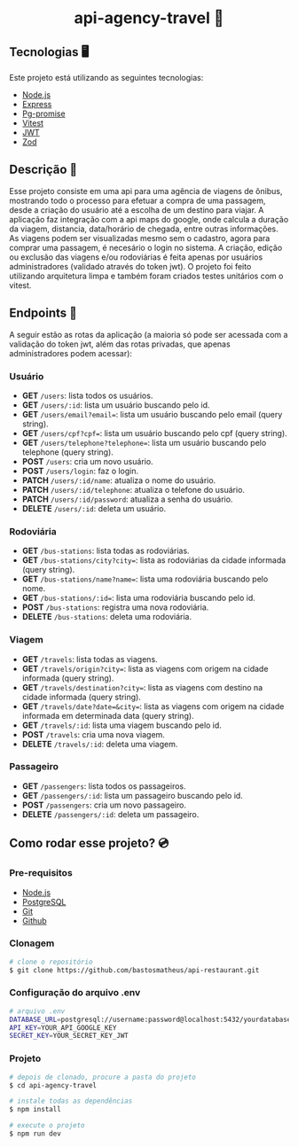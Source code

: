 <h1 align="center" style="font-weight: bold">api-agency-travel 🚌</h1>

## Tecnologias 🖥️

Este projeto está utilizando as seguintes tecnologias:

- [Node.js](https://nodejs.org/en)
- [Express](https://www.expressjs.com/pt-br/)
- [Pg-promise](https://github.com/vitaly-t/pg-promise)
- [Vitest](https://vitest.dev/)
- [JWT](https://jwt.io/)
- [Zod](https://zod.dev/)

## Descrição 📜

Esse projeto consiste em uma api para uma agência de viagens de ônibus, mostrando todo o processo para efetuar a compra de uma passagem, desde a criação do usuário até a escolha de um destino para viajar. A aplicação faz integração com a api maps do google, onde calcula a duração da viagem, distancia, data/horário de chegada, entre outras informações. As viagens podem ser visualizadas mesmo sem o cadastro, agora para comprar uma passagem, é necesário o login no sistema. A criação, edição ou exclusão das viagens e/ou rodoviárias é feita apenas por usuários administradores (validado através do token jwt). O projeto foi feito utilizando arquitetura limpa e também foram criados testes unitários com o vitest.

## Endpoints 📌

A seguir estão as rotas da aplicação (a maioria só pode ser acessada com a validação do token jwt, além das rotas privadas, que apenas administradores podem acessar):

### Usuário

- **GET** `/users`: lista todos os usuários.
- **GET** `/users/:id`: lista um usuário buscando pelo id.
- **GET** `/users/email?email=`: lista um usuário buscando pelo email (query string).
- **GET** `/users/cpf?cpf=`: lista um usuário buscando pelo cpf (query string).
- **GET** `/users/telephone?telephone=`: lista um usuário buscando pelo telephone (query string).
- **POST** `/users`: cria um novo usuário.
- **POST** `/users/login`: faz o login.
- **PATCH** `/users/:id/name`: atualiza o nome do usuário.
- **PATCH** `/users/:id/telephone`: atualiza o telefone do usuário.
- **PATCH** `/users/:id/password`: atualiza a senha do usuário.
- **DELETE** `/users/:id`: deleta um usuário.

### Rodoviária

- **GET** `/bus-stations`: lista todas as rodoviárias.
- **GET** `/bus-stations/city?city=`: lista as rodoviárias da cidade informada (query string).
- **GET** `/bus-stations/name?name=`: lista uma rodoviária buscando pelo nome.
- **GET** `/bus-stations/:id=`: lista uma rodoviária buscando pelo id.
- **POST** `/bus-stations`: registra uma nova rodoviária.
- **DELETE** `/bus-stations`: deleta uma rodoviária.

### Viagem

- **GET** `/travels`: lista todas as viagens.
- **GET** `/travels/origin?city=`: lista as viagens com origem na cidade informada (query string).
- **GET** `/travels/destination?city=`: lista as viagens com destino na cidade informada (query string).
- **GET** `/travels/date?date=&city=`: lista as viagens com origem na cidade informada em determinada data (query string).
- **GET** `/travels/:id`: lista uma viagem buscando pelo id.
- **POST** `/travels`: cria uma nova viagem.
- **DELETE** `/travels/:id`: deleta uma viagem.

### Passageiro

- **GET** `/passengers`: lista todos os passageiros.
- **GET** `/passengers/:id`: lista um passageiro buscando pelo id.
- **POST** `/passengers`: cria um novo passageiro.
- **DELETE** `/passengers/:id`: deleta um passageiro.

## Como rodar esse projeto? 💿

<h3>Pre-requisitos</h3>

- [Node.js](https://nodejs.org/en)
- [PostgreSQL](https://www.postgresql.org/)
- [Git](https://git-scm.com/)
- [Github](https://github.com/)

<h3>Clonagem</h3>

```bash
# clone o repositório
$ git clone https://github.com/bastosmatheus/api-restaurant.git
```

<h3>Configuração do arquivo .env</h3>

```bash
# arquivo .env
DATABASE_URL=postgresql://username:password@localhost:5432/yourdatabase?schema=public
API_KEY=YOUR_API_GOOGLE_KEY
SECRET_KEY=YOUR_SECRET_KEY_JWT
```

<h3>Projeto</h3>

```bash
# depois de clonado, procure a pasta do projeto
$ cd api-agency-travel

# instale todas as dependências
$ npm install

# execute o projeto
$ npm run dev
```
